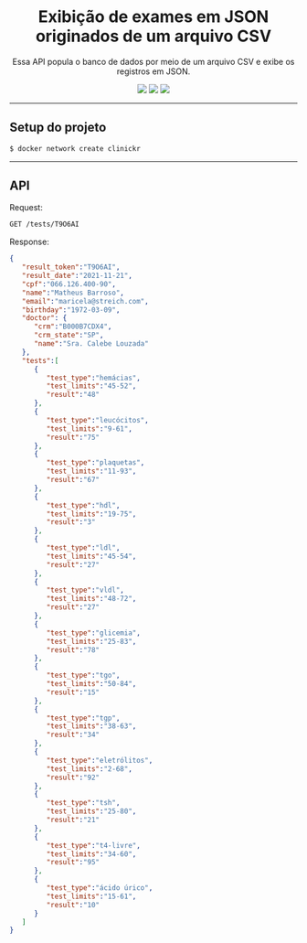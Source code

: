 <h1 align="center">Exibição de exames em JSON originados de um arquivo CSV</h1>
<p align="center"> Essa API popula o banco de dados por meio de um arquivo CSV e exibe os registros em JSON.</p>

<div align='center' id="tecnologias">
  <img src="https://img.shields.io/static/v1?label=Container&message=Docker&color=7159c1&style=for-the-badge&logo=Docker"/>
  <img src="https://img.shields.io/static/v1?label=Library's&message=Sinatra/puma&color=7159c1&style=for-the-badge&logo=Ruby"/>
  <img src="https://img.shields.io/static/v1?label=Database&message=Postgresql&color=7159c1&style=for-the-badge&logo=PostgreSQL"/>
</div>

--------------

<h2 id="project-setup">Setup do projeto</h2>

```bash
$ docker network create clinickr
```

--------------

<h2 id="api" align="left">API</h2>


Request:
```bash
GET /tests/T9O6AI
```

Response:

```json
{
   "result_token":"T9O6AI",
   "result_date":"2021-11-21",
   "cpf":"066.126.400-90",
   "name":"Matheus Barroso",
   "email":"maricela@streich.com",
   "birthday":"1972-03-09",
   "doctor": {
      "crm":"B000B7CDX4",
      "crm_state":"SP",
      "name":"Sra. Calebe Louzada"
   },
   "tests":[
      {
         "test_type":"hemácias",
         "test_limits":"45-52",
         "result":"48"
      },
      {
         "test_type":"leucócitos",
         "test_limits":"9-61",
         "result":"75"
      },
      {
         "test_type":"plaquetas",
         "test_limits":"11-93",
         "result":"67"
      },
      {
         "test_type":"hdl",
         "test_limits":"19-75",
         "result":"3"
      },
      {
         "test_type":"ldl",
         "test_limits":"45-54",
         "result":"27"
      },
      {
         "test_type":"vldl",
         "test_limits":"48-72",
         "result":"27"
      },
      {
         "test_type":"glicemia",
         "test_limits":"25-83",
         "result":"78"
      },
      {
         "test_type":"tgo",
         "test_limits":"50-84",
         "result":"15"
      },
      {
         "test_type":"tgp",
         "test_limits":"38-63",
         "result":"34"
      },
      {
         "test_type":"eletrólitos",
         "test_limits":"2-68",
         "result":"92"
      },
      {
         "test_type":"tsh",
         "test_limits":"25-80",
         "result":"21"
      },
      {
         "test_type":"t4-livre",
         "test_limits":"34-60",
         "result":"95"
      },
      {
         "test_type":"ácido úrico",
         "test_limits":"15-61",
         "result":"10"
      }
   ]
}
```